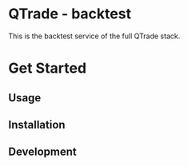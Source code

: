 # QTrade - backtest

This is the backtest service of the full QTrade stack.

<!-- TODO: describe functionalities -->

# Get Started

## Usage

## Installation

## Development
